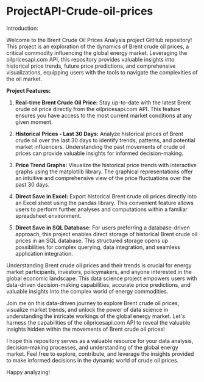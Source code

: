 # ProjectAPI-Crude-oil-prices
Introduction:

Welcome to the Brent Crude Oil Prices Analysis project GitHub repository! This project is an exploration of the dynamics of Brent crude oil prices, a critical commodity influencing the global energy market. Leveraging the oilpricesapi.com API, this repository provides valuable insights into historical price trends, future price predictions, and comprehensive visualizations, equipping users with the tools to navigate the complexities of the oil market.

**Project Features:**

1. **Real-time Brent Crude Oil Price:**
Stay up-to-date with the latest Brent crude oil price directly from the oilpricesapi.com API. This feature ensures you have access to the most current market conditions at any given moment.

2. **Historical Prices - Last 30 Days:**
Analyze historical prices of Brent crude oil over the last 30 days to identify trends, patterns, and potential market influencers. Understanding the past movements of crude oil prices can provide valuable insights for informed decision-making.

3. **Price Trend Graphs:**
Visualize the historical price trends with interactive graphs using the matplotlib library. The graphical representations offer an intuitive and comprehensive view of the price fluctuations over the past 30 days.

4. **Direct Save in Excel:**
Export historical Brent crude oil prices directly into an Excel sheet using the pandas library. This convenient feature allows users to perform further analyses and computations within a familiar spreadsheet environment.

5. **Direct Save in SQL Database:**
For users preferring a database-driven approach, this project enables direct storage of historical Brent crude oil prices in an SQL database. This structured storage opens up possibilities for complex querying, data integration, and seamless application integration.

Understanding Brent crude oil prices and their trends is crucial for energy market participants, investors, policymakers, and anyone interested in the global economic landscape. This data science project empowers users with data-driven decision-making capabilities, accurate price predictions, and valuable insights into the complex world of energy commodities.

Join me on this data-driven journey to explore Brent crude oil prices, visualize market trends, and unlock the power of data science in understanding the intricate workings of the global energy market. Let's harness the capabilities of the oilpricesapi.com API to reveal the valuable insights hidden within the movements of Brent crude oil prices!

I hope this repository serves as a valuable resource for your data analysis, decision-making processes, and understanding of the global energy market. Feel free to explore, contribute, and leverage the insights provided to make informed decisions in the dynamic world of crude oil prices.

Happy analyzing!

